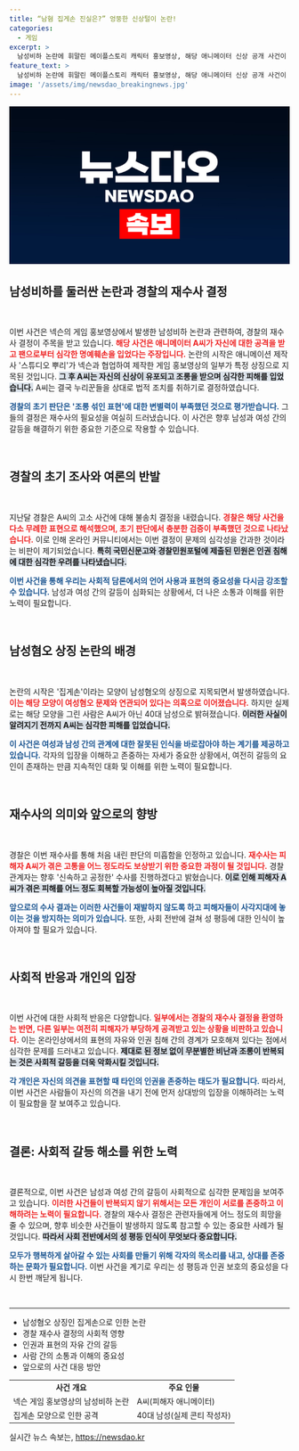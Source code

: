 ```yaml
---
title: “남혐 집게손 진실은?” 엉뚱한 신상털이 논란!
categories:
  - 게임
excerpt: >
  남성비하 논란에 휘말린 메이플스토리 캐릭터 홍보영상, 해당 애니메이터 신상 공개 사건이 재수사에 들어갔다! 경찰이 최초 불송치 결정의 미흡함을 인정하며, 논란의 본질은 과연 무엇인지 깊이 파헤쳐진다.   
feature_text: >
  남성비하 논란에 휘말린 메이플스토리 캐릭터 홍보영상, 해당 애니메이터 신상 공개 사건이 재수사에 들어갔다! 경찰이 최초 불송치 결정의 미흡함을 인정하며, 논란의 본질은 과연 무엇인지 깊이 파헤쳐진다.   
image: '/assets/img/newsdao_breakingnews.jpg'
---
```


<p><img src="/assets/img/newsdao_breakingnews.jpg" alt="ranknews 속보" /></p>

<h2 data-ke-size="size26">남성비하를 둘러싼 논란과 경찰의 재수사 결정</h2>

<p data-ke-size="size16">&nbsp;</p>

<p>이번 사건은 넥슨의 게임 홍보영상에서 발생한 남성비하 논란과 관련하여, 경찰의 재수사 결정이 주목을 받고 있습니다. <b><span style="color: #ee2323;">해당 사건은 애니메이터 A씨가 자신에 대한 공격을 받고 팬으로부터 심각한 명예훼손을 입었다는 주장입니다.</span></b> 논란의 시작은 애니메이션 제작사 '스튜디오 뿌리'가 넥슨과 협업하여 제작한 게임 홍보영상의 일부가 특정 상징으로 지목된 것입니다. <b><span style="background-color: #21538527;">그 후 A씨는 자신의 신상이 유포되고 조롱을 받으며 심각한 피해를 입었습니다.</span></b> A씨는 결국 누리꾼들을 상대로 법적 조치를 취하기로 결정하였습니다. </p>

<p><b><span style="color: #1a5490;">경찰의 초기 판단은 '조롱 섞인 표현'에 대한 변별력이 부족했던 것으로 평가받습니다.</span></b> 그들의 결정은 재수사의 필요성을 여실히 드러냈습니다. 이 사건은 향후 남성과 여성 간의 갈등을 해결하기 위한 중요한 기준으로 작용할 수 있습니다.</p>

<p data-ke-size="size16">&nbsp;</p>

<h2 data-ke-size="size26">경찰의 초기 조사와 여론의 반발</h2>

<p data-ke-size="size16">&nbsp;</p>

<p>지난달 경찰은 A씨의 고소 사건에 대해 불송치 결정을 내렸습니다. <b><span style="color: #ee2323;">경찰은 해당 사건을 다소 무례한 표현으로 해석했으며, 초기 판단에서 충분한 검증이 부족했던 것으로 나타났습니다.</span></b> 이로 인해 온라인 커뮤니티에서는 이번 결정이 문제의 심각성을 간과한 것이라는 비판이 제기되었습니다. <b><span style="background-color: #21538527;">특히 국민신문고와 경찰민원포털에 제출된 민원은 인권 침해에 대한 심각한 우려를 나타냈습니다.</span></b></p>

<p><b><span style="color: #1a5490;">이번 사건을 통해 우리는 사회적 담론에서의 언어 사용과 표현의 중요성을 다시금 강조할 수 있습니다.</span></b> 남성과 여성 간의 갈등이 심화되는 상황에서, 더 나은 소통과 이해를 위한 노력이 필요합니다.</p>

<p data-ke-size="size16">&nbsp;</p>

<h2 data-ke-size="size26">남성혐오 상징 논란의 배경</h2>

<p data-ke-size="size16">&nbsp;</p>

<p>논란의 시작은 '집게손'이라는 모양이 남성혐오의 상징으로 지목되면서 발생하였습니다. <b><span style="color: #ee2323;">이는 해당 모양이 여성혐오 문제와 연관되어 있다는 의혹으로 이어졌습니다.</span></b> 하지만 실제로는 해당 모양을 그린 사람은 A씨가 아닌 40대 남성으로 밝혀졌습니다. <b><span style="background-color: #21538527;">이러한 사실이 알려지기 전까지 A씨는 심각한 피해를 입었습니다.</span></b></p>

<p><b><span style="color: #1a5490;">이 사건은 여성과 남성 간의 관계에 대한 잘못된 인식을 바로잡아야 하는 계기를 제공하고 있습니다.</span></b> 각자의 입장을 이해하고 존중하는 자세가 중요한 상황에서, 여전히 갈등의 요인이 존재하는 만큼 지속적인 대화 및 이해를 위한 노력이 필요합니다.</p>

<p data-ke-size="size16">&nbsp;</p>

<h2 data-ke-size="size26">재수사의 의미와 앞으로의 향방</h2>

<p data-ke-size="size16">&nbsp;</p>

<p>경찰은 이번 재수사를 통해 처음 내린 판단의 미흡함을 인정하고 있습니다. <b><span style="color: #ee2323;">재수사는 피해자 A씨가 겪은 고통을 어느 정도라도 보상받기 위한 중요한 과정이 될 것입니다.</span></b> 경찰 관계자는 향후 '신속하고 공정한' 수사를 진행하겠다고 밝혔습니다. <b><span style="background-color: #21538527;">이로 인해 피해자 A씨가 겪은 피해를 어느 정도 회복할 가능성이 높아질 것입니다.</span></b></p>

<p><b><span style="color: #1a5490;">앞으로의 수사 결과는 이러한 사건들이 재발하지 않도록 하고 피해자들이 사각지대에 놓이는 것을 방지하는 의미가 있습니다.</span></b> 또한, 사회 전반에 걸쳐 성 평등에 대한 인식이 높아져야 할 필요가 있습니다.</p>

<p data-ke-size="size16">&nbsp;</p>

<h2 data-ke-size="size26">사회적 반응과 개인의 입장</h2>

<p data-ke-size="size16">&nbsp;</p>

<p>이번 사건에 대한 사회적 반응은 다양합니다. <b><span style="color: #ee2323;">일부에서는 경찰의 재수사 결정을 환영하는 반면, 다른 일부는 여전히 피해자가 부당하게 공격받고 있는 상황을 비판하고 있습니다.</span></b> 이는 온라인상에서의 표현의 자유와 인권 침해 간의 경계가 모호해져 있다는 점에서 심각한 문제를 드러내고 있습니다. <b><span style="background-color: #21538527;">제대로 된 정보 없이 무분별한 비난과 조롱이 반복되는 것은 사회적 갈등을 더욱 악화시킬 것입니다.</span></b></p>

<p><b><span style="color: #1a5490;">각 개인은 자신의 의견을 표현할 때 타인의 인권을 존중하는 태도가 필요합니다.</span></b> 따라서, 이번 사건은 사람들이 자신의 의견을 내기 전에 먼저 상대방의 입장을 이해하려는 노력이 필요함을 잘 보여주고 있습니다. </p>

<p data-ke-size="size16">&nbsp;</p>

<h2 data-ke-size="size26">결론: 사회적 갈등 해소를 위한 노력</h2>

<p data-ke-size="size16">&nbsp;</p>

<p>결론적으로, 이번 사건은 남성과 여성 간의 갈등이 사회적으로 심각한 문제임을 보여주고 있습니다. <b><span style="color: #ee2323;">이러한 사건들이 반복되지 않기 위해서는 모든 개인이 서로를 존중하고 이해하려는 노력이 필요합니다.</span></b> 경찰의 재수사 결정은 관련자들에게 어느 정도의 희망을 줄 수 있으며, 향후 비슷한 사건들이 발생하지 않도록 참고할 수 있는 중요한 사례가 될 것입니다. <b><span style="background-color: #21538527;">따라서 사회 전반에서의 성 평등 인식이 무엇보다 중요합니다.</span></b></p>

<p><b><span style="color: #1a5490;">모두가 행복하게 살아갈 수 있는 사회를 만들기 위해 각자의 목소리를 내고, 상대를 존중하는 문화가 필요합니다.</span></b> 이번 사건을 계기로 우리는 성 평등과 인권 보호의 중요성을 다시 한번 깨닫게 됩니다. </p>

<p data-ke-size="size16">&nbsp;</p>

<hr>

<ul>
    <li>남성혐오 상징인 집게손으로 인한 논란</li>
    <li>경찰 재수사 결정의 사회적 영향</li>
    <li>인권과 표현의 자유 간의 갈등</li>
    <li>사람 간의 소통과 이해의 중요성</li>
    <li>앞으로의 사건 대응 방안</li>
</ul>

<table>
    <tr>
        <td style="text-align: center; height: 17px;"><b>사건 개요</b></td>
        <td style="text-align: center; height: 17px;"><b>주요 인물</b></td>
    </tr>
    <tr>
        <td>넥슨 게임 홍보영상의 남성비하 논란</td>
        <td>A씨(피해자 애니메이터)</td>
    </tr>
    <tr>
        <td>집게손 모양으로 인한 공격</td>
        <td>40대 남성(실제 콘티 작성자)</td>
    </tr>
</table>
실시간 뉴스 속보는, <a href="https://newsdao.kr" rel="dofollow">https://newsdao.kr</a>


